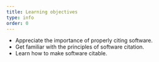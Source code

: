 ```yaml
---
title: Learning objectives
type: info
order: 0
---
```


- Appreciate the importance of properly citing software.
- Get familiar with the principles of software citation.
- Learn how to make software citable.